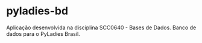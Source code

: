 # pyladies-bd
Aplicação desenvolvida na disciplina SCC0640 - Bases de Dados. Banco de dados para o PyLadies Brasil.
